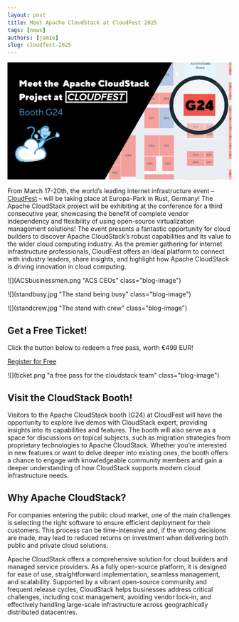 ```yaml
---
layout: post
title: Meet Apache CloudStack at CloudFest 2025
tags: [news]
authors: [jamie]
slug: cloudfest-2025
---
```


![](banner.png "Blog Header Image")

From March 17-20th, the world’s leading internet infrastructure event
– [CloudFest](https://www.cloudfest.com) – will be taking place at
Europa-Park in Rust, Germany!  The Apache CloudStack project will be
exhibiting at the conference for a third consecutive year, showcasing
the benefit of complete vendor independency and flexibility of using
open-source virtualization management solutions! The event presents a
fantastic opportunity for cloud builders to discover Apache
CloudStack’s robust capabilities and its value to the wider cloud
computing industry. As the premier gathering for internet
infrastructure professionals, CloudFest offers an ideal platform to
connect with industry leaders, share insights, and highlight how
Apache CloudStack is driving innovation in cloud computing.

<!-- truncate -->

<div className="row">
<div className="col col--4">

![](ACSbusinessmen.png "ACS CEOs" class="blog-image")

</div>
<div className="col col--4">

![](standbusy.jpg "The stand being busy" class="blog-image")

</div>
<div className="col col--4">

![](standcrew.jpg "The stand with crew" class="blog-image")

</div>
</div>

<div className="row">

<div className="col col--9">

## Get a Free Ticket!

Click the button below to redeem a free pass, worth €499 EUR!

<a class="button button--primary" href="https://registration.cloudfest.com/registration" target="_blank">Register for Free</a>

</div>

<div class="col col--3">

![](ticket.png "a free pass for the cloudstack team" class="blog-image")

</div>
</div>

## Visit the CloudStack Booth!

Visitors to the Apache CloudStack booth (G24) at CloudFest will have
the opportunity to explore live demos with CloudStack expert,
providing insights into its capabilities and features. The booth will
also serve as a space for discussions on topical subjects, such as
migration strategies from proprietary technologies to Apache
CloudStack. Whether you’re interested in new features or want to delve
deeper into existing ones, the booth offers a chance to engage with
knowledgeable community members and gain a deeper understanding of how
CloudStack supports modern cloud infrastructure needs.

## Why Apache CloudStack?

For companies entering the public cloud market, one of the main
challenges is selecting the right software to ensure efficient
deployment for their customers. This process can be time-intensive
and, if the wrong decisions are made, may lead to reduced returns on
investment when delivering both public and private cloud solutions.

Apache CloudStack offers a comprehensive solution for cloud builders
and managed service providers. As a fully open-source platform, it is
designed for ease of use, straightforward implementation, seamless
management, and scalability. Supported by a vibrant open-source
community and frequent release cycles, CloudStack helps businesses
address critical challenges, including cost management, avoiding
vendor lock-in, and effectively handling large-scale infrastructure
across geographically distributed datacentres.
